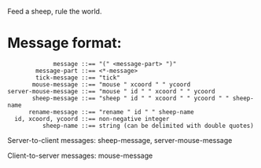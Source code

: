 Feed a sheep, rule the world.

# Message format:

````
             message ::== "(" <message-part> ")"
        message-part ::== <*-message>
        tick-message ::== "tick"
       mouse-message ::== "mouse " xcoord " " ycoord
server-mouse-message ::== "mouse " id " " xcoord " " ycoord
       sheep-message ::== "sheep " id " " xcoord " " ycoord " " sheep-name
      rename-message ::== "rename " id " " sheep-name
  id, xcoord, ycoord ::== non-negative integer
          sheep-name ::== string (can be delimited with double quotes)
````

Server-to-client messages: sheep-message, server-mouse-message

Client-to-server messages: mouse-message

